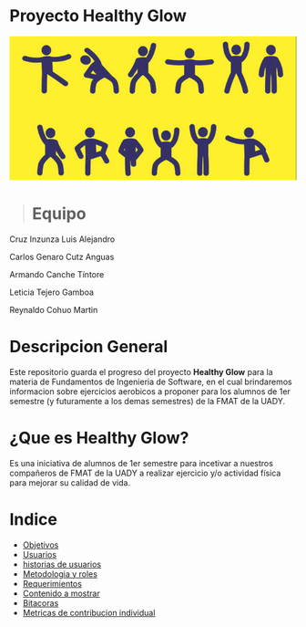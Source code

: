 # Proyecto Healthy Glow

![Ejercicios aerobicos](deporte-salud-personas.jpg)

> # Equipo
Cruz Inzunza Luis Alejandro

Carlos Genaro Cutz Anguas

Armando Canche Tíntore 

Leticia Tejero Gamboa 

Reynaldo Cohuo Martin 

# Descripcion General

Este repositorio guarda el progreso del proyecto **Healthy Glow** para la materia de Fundamentos de Ingenieria de Software, en el cual brindaremos informacion sobre ejercicios aerobicos a proponer para los alumnos de 1er semestre (y futuramente a los demas semestres) de la FMAT de la UADY.

# ¿Que es Healthy Glow?

Es una iniciativa de alumnos de 1er semestre para incetivar a nuestros compañeros de FMAT de la UADY a realizar ejercicio y/o actividad física para mejorar su calidad de vida.

# Indice
* [Objetivos](Documentacion/Objetivo.md)
* [Usuarios](Documentacion/Usuarios.md)
* [historias de usuarios](Documentacion/Historias_de_Usuarios.md)
* [Metodologia y roles](Documentacion/Metodologia_y_roles.md)
* [Requerimientos](Documentacion/Requerimientos.md)
* [Contenido a mostrar](Documentacion/Contenido)
* [Bitacoras](Documentacion/Bitacoras.md)
* [Metricas de contribucion individual](Documentacion/Metricas2)